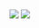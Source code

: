 <img align="center" src="https://github-readme-stats.vercel.app/api//?username=cotalini&theme=dracula&count_private=true&show_icons=true" />
<img align="center" src="https://github-readme-stats.vercel.app/api/wakatime?username=Cotali" />
